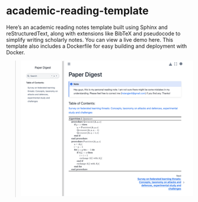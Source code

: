 # academic-reading-template

Here’s an academic reading notes template built using Sphinx and reStructuredText, along with extensions like BibTeX and pseudocode to simplify writing scholarly notes. You can view a live demo here. This template also includes a Dockerfile for easy building and deployment with Docker.

> ![alt text](image.png)